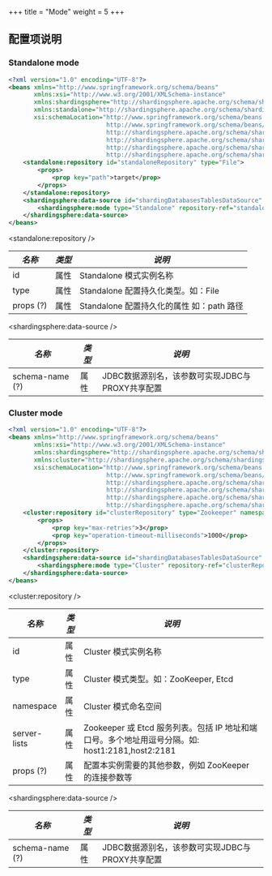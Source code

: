 +++
title = "Mode"
weight = 5
+++

## 配置项说明

### Standalone mode
```xml
<?xml version="1.0" encoding="UTF-8"?>
<beans xmlns="http://www.springframework.org/schema/beans"
       xmlns:xsi="http://www.w3.org/2001/XMLSchema-instance"
       xmlns:shardingsphere="http://shardingsphere.apache.org/schema/shardingsphere/datasource"
       xmlns:standalone="http://shardingsphere.apache.org/schema/shardingsphere/mode-repository/standalone"
       xsi:schemaLocation="http://www.springframework.org/schema/beans
                           http://www.springframework.org/schema/beans/spring-beans.xsd
                           http://shardingsphere.apache.org/schema/shardingsphere/datasource
                           http://shardingsphere.apache.org/schema/shardingsphere/datasource/datasource.xsd
                           http://shardingsphere.apache.org/schema/shardingsphere/mode-repository/standalone
                           http://shardingsphere.apache.org/schema/shardingsphere/mode-repository/standalone/repository.xsd">
    <standalone:repository id="standaloneRepository" type="File">
        <props>
            <prop key="path">target</prop>
        </props>
    </standalone:repository>
    <shardingsphere:data-source id="shardingDatabasesTablesDataSource" data-source-names="demo_ds_0, demo_ds_1" rule-refs="shardingRule" schema-name="sharding_db">
        <shardingsphere:mode type="Standalone" repository-ref="standaloneRepository" overwrite="true"/>
    </shardingsphere:data-source>
</beans>
```

<standalone:repository />

| *名称*         | *类型* | *说明*                                                                                    |
| ------------- | ------ | ---------------------------------------------------------------------------------------  |
| id            | 属性   | Standalone 模式实例名称                                                                     |
| type          | 属性   | Standalone 配置持久化类型。如：File                                                         |
| props (?)     | 属性   | Standalone 配置持久化的属性 如：path 路径                                                    |

<shardingsphere:data-source />

| *名称*            | *类型* | *说明*                                                                                    |
| ----------------- | ----- | ---------------------------------------------------------------------------------------  |
| schema-name (?)   | 属性   | JDBC数据源别名，该参数可实现JDBC与PROXY共享配置                                               |

### Cluster mode
```xml
<?xml version="1.0" encoding="UTF-8"?>
<beans xmlns="http://www.springframework.org/schema/beans"
       xmlns:xsi="http://www.w3.org/2001/XMLSchema-instance"
       xmlns:shardingsphere="http://shardingsphere.apache.org/schema/shardingsphere/datasource"
       xmlns:cluster="http://shardingsphere.apache.org/schema/shardingsphere/mode-repository/cluster"
       xsi:schemaLocation="http://www.springframework.org/schema/beans
                           http://www.springframework.org/schema/beans/spring-beans.xsd
                           http://shardingsphere.apache.org/schema/shardingsphere/datasource
                           http://shardingsphere.apache.org/schema/shardingsphere/datasource/datasource.xsd
                           http://shardingsphere.apache.org/schema/shardingsphere/mode-repository/cluster
                           http://shardingsphere.apache.org/schema/shardingsphere/mode-repository/cluster/repository.xsd">
    <cluster:repository id="clusterRepository" type="Zookeeper" namespace="regCenter" server-lists="localhost:3182">
        <props>
            <prop key="max-retries">3</prop>
            <prop key="operation-timeout-milliseconds">1000</prop>
        </props>
    </cluster:repository>
    <shardingsphere:data-source id="shardingDatabasesTablesDataSource" data-source-names="demo_ds_0, demo_ds_1" rule-refs="shardingRule" schema-name="sharding_db">
        <shardingsphere:mode type="Cluster" repository-ref="clusterRepository" overwrite="true"/>
    </shardingsphere:data-source>
</beans>
```

<cluster:repository />

| *名称*         | *类型* | *说明*                                                                                    |
| ------------- | ------ | ---------------------------------------------------------------------------------------  |
| id            | 属性   | Cluster 模式实例名称                                                                       |
| type          | 属性   | Cluster 模式类型。如：ZooKeeper, Etcd                                                      |
| namespace     | 属性   | Cluster 模式命名空间                                                                       |
| server-lists  | 属性   | Zookeeper 或 Etcd 服务列表。包括 IP 地址和端口号。多个地址用逗号分隔。如: host1:2181,host2:2181 |
| props (?)     | 属性   | 配置本实例需要的其他参数，例如 ZooKeeper 的连接参数等                                         |

<shardingsphere:data-source />

| *名称*             | *类型* | *说明*                                                                                    |
| ----------------- | ------ | ---------------------------------------------------------------------------------------  |
| schema-name (?)   | 属性   | JDBC数据源别名，该参数可实现JDBC与PROXY共享配置                                               |
